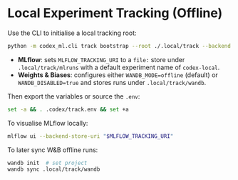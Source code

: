 # Local Experiment Tracking (Offline)

Use the CLI to initialise a local tracking root:

```bash
python -m codex_ml.cli track bootstrap --root ./.local/track --backend both --mode offline --write-env .codex/track.env --print-exports
```

- **MLflow**: sets `MLFLOW_TRACKING_URI` to a `file:` store under `.local/track/mlruns` with a default experiment name of `codex-local`.
- **Weights & Biases**: configures either `WANDB_MODE=offline` (default) or `WANDB_DISABLED=true` and stores runs under `.local/track/wandb`.

Then export the variables or source the `.env`:

```bash
set -a && . .codex/track.env && set +a
```

To visualise MLflow locally:

```bash
mlflow ui --backend-store-uri "$MLFLOW_TRACKING_URI"
```

To later sync W&B offline runs:

```bash
wandb init  # set project
wandb sync .local/track/wandb
```
